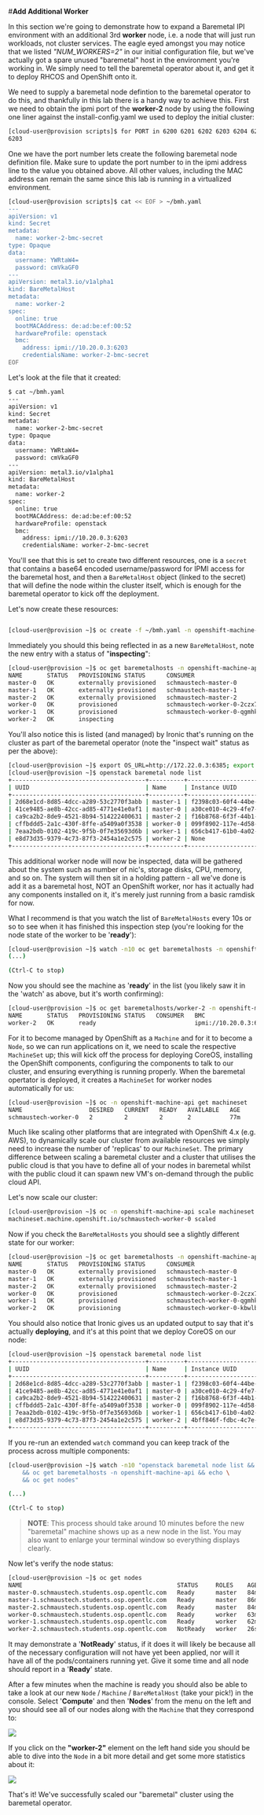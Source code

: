#**Add Additional Worker**

In this section we're going to demonstrate how to expand a Baremetal IPI environment with an additional 3rd **worker** node, i.e. a node that will just run workloads, not cluster services. The eagle eyed amongst you may notice that we listed _"NUM\_WORKERS=2"_ in our initial configuration file, but we've actually got a spare unused "baremetal" host in the environment you're working in. We simply need to tell the baremetal operator about it, and get it to deploy RHCOS and OpenShift onto it.

We need to supply a baremetal node defintion to the baremetal operator to do this, and thankfully in this lab there is a handy way to achieve this.  First we need to obtain the ipmi port of the **worker-2** node by using the following one liner against the install-config.yaml we used to deploy the initial cluster:

~~~bash
[cloud-user@provision scripts]$ for PORT in 6200 6201 6202 6203 6204 6205; do grep -q $PORT ~/scripts/install-config.yaml; if [ $? -eq 1 ]; then echo $PORT; fi; done
6203
~~~

One we have the port number lets create the following baremetal node definition file.  Make sure to update the port number to in the ipmi address line to the value you obtained above.  All other values, including the MAC address can remain the same since this lab is running in a virtualized environment.

~~~bash
[cloud-user@provision scripts]$ cat << EOF > ~/bmh.yaml
---
apiVersion: v1
kind: Secret
metadata:
  name: worker-2-bmc-secret
type: Opaque
data:
  username: YWRtaW4=
  password: cmVkaGF0
---
apiVersion: metal3.io/v1alpha1
kind: BareMetalHost
metadata:
  name: worker-2
spec:
  online: true
  bootMACAddress: de:ad:be:ef:00:52
  hardwareProfile: openstack
  bmc:
    address: ipmi://10.20.0.3:6203
    credentialsName: worker-2-bmc-secret
EOF
~~~

Let's look at the file that it created:

~~~bash
$ cat ~/bmh.yaml
---
apiVersion: v1
kind: Secret
metadata:
  name: worker-2-bmc-secret
type: Opaque
data:
  username: YWRtaW4=
  password: cmVkaGF0
---
apiVersion: metal3.io/v1alpha1
kind: BareMetalHost
metadata:
  name: worker-2
spec:
  online: true
  bootMACAddress: de:ad:be:ef:00:52
  hardwareProfile: openstack
  bmc:
    address: ipmi://10.20.0.3:6203
    credentialsName: worker-2-bmc-secret
~~~

You'll see that this is set to create two different resources, one is a `secret` that contains a base64 encoded username/password for IPMI access for the baremetal host, and then a `BareMetalHost` object (linked to the secret) that will define the node within the cluster itself, which is enough for the baremetal operator to kick off the deployment.

Let's now create these resources:

~~~bash

[cloud-user@provision ~]$ oc create -f ~/bmh.yaml -n openshift-machine-api

~~~

Immediately you should this being reflected in as a new `BareMetalHost`, note the new entry with a status of "**inspecting**":

~~~bash
[cloud-user@provision ~]$ oc get baremetalhosts -n openshift-machine-api
NAME       STATUS   PROVISIONING STATUS      CONSUMER                     BMC                     HARDWARE PROFILE   ONLINE   ERROR
master-0   OK       externally provisioned   schmaustech-master-0         ipmi://10.20.0.3:6202                      true     
master-1   OK       externally provisioned   schmaustech-master-1         ipmi://10.20.0.3:6201                      true     
master-2   OK       externally provisioned   schmaustech-master-2         ipmi://10.20.0.3:6205                      true     
worker-0   OK       provisioned              schmaustech-worker-0-2czx7   ipmi://10.20.0.3:6204   openstack          true     
worker-1   OK       provisioned              schmaustech-worker-0-qgmhk   ipmi://10.20.0.3:6200   openstack          true     
worker-2   OK       inspecting                                            ipmi://10.20.0.3:6203                      true  
~~~

You'll also notice this is listed (and managed) by Ironic that's running on the cluster as part of the baremetal operator (note the "inspect wait" status as per the above):

~~~bash
[cloud-user@provision ~]$ export OS_URL=http://172.22.0.3:6385; export OS_TOKEN=fake-token
[cloud-user@provision ~]$ openstack baremetal node list
+--------------------------------------+----------+--------------------------------------+-------------+--------------------+-------------+
| UUID                                 | Name     | Instance UUID                        | Power State | Provisioning State | Maintenance |
+--------------------------------------+----------+--------------------------------------+-------------+--------------------+-------------+
| 2d68e1cd-8d85-4dcc-a289-53c2770f3abb | master-1 | f2398c03-60f4-44be-84cb-d03d22509345 | power on    | active             | False       |
| 41ce9485-ae8b-42cc-ad85-4771e41e0af1 | master-0 | a30ce010-4c29-4fe7-9eb1-2b4f70f9b618 | power on    | active             | False       |
| ca9ca2b2-8de9-4521-8b94-514222400631 | master-2 | f16b8768-6f3f-44b1-8135-7b159984e44d | power on    | active             | False       |
| cffbddd5-2a1c-430f-8ffe-a5409a0f3538 | worker-0 | 099f8902-117e-4d58-8e67-7b8e700582e6 | power on    | active             | False       |
| 7eaa2bdb-0102-419c-9f5b-0f7e35693d6b | worker-1 | 656cb417-61b0-4a02-b4f5-393726536002 | power on    | active             | False       |
| e8d73d35-9379-4c73-87f3-2454a1e2c575 | worker-2 | None                                 | power on    | inspect wait       | False       |
+--------------------------------------+----------+--------------------------------------+-------------+--------------------+-------------+
~~~

This additional worker node will now be inspected, data will be gathered about the system such as number of nic's, storage disks, CPU, memory, and so on. The system will then sit in a holding pattern - all we've done is add it as a baremetal host, NOT an OpenShift worker, nor has it actually had any components installed on it, it's merely just running from a basic ramdisk for now.

What I recommend is that you watch the list of `BareMetalHosts` every 10s or so to see when it has finished this inspection step (you're looking for the node state of the worker to be '**ready**'):

~~~bash
[cloud-user@provision ~]$ watch -n10 oc get baremetalhosts -n openshift-machine-api
(...)

(Ctrl-C to stop)
~~~

Now you should see the machine as '**ready**' in the list (you likely saw it in the 'watch' as above, but it's worth confirming):

~~~bash
[cloud-user@provision ~]$ oc get baremetalhosts/worker-2 -n openshift-machine-api
NAME       STATUS   PROVISIONING STATUS   CONSUMER   BMC                     HARDWARE PROFILE   ONLINE   ERROR
worker-2   OK       ready                            ipmi://10.20.0.3:6203   openstack          true  
~~~

For it to become managed by OpenShift as a `Machine` and for it to become a `Node`, so we can run applications on it, we need to scale the respective `MachineSet` up; this will kick off the process for deploying CoreOS, installing the OpenShift components, configuring the components to talk to our cluster, and ensuring everything is running properly. When the baremetal opertator is deployed, it creates a `MachineSet` for worker nodes automatically for us:

~~~bash
[cloud-user@provision ~]$ oc -n openshift-machine-api get machineset
NAME                   DESIRED   CURRENT   READY   AVAILABLE   AGE
schmaustech-worker-0   2         2         2       2           77m
~~~

Much like scaling other platforms that are integrated with OpenShift 4.x (e.g. AWS), to dynamically scale our cluster from available resources we simply need to increase the number of 'replicas' to our `MachineSet`. The primary difference between scaling a baremetal cluster and a cluster that utilises the public cloud is that you have to define all of your nodes in baremetal whilst with the public cloud it can spawn new VM's on-demand through the public cloud API.

Let's now scale our cluster:

~~~bash
[cloud-user@provision ~]$ oc -n openshift-machine-api scale machineset schmaustech-worker-0 --replicas=3
machineset.machine.openshift.io/schmaustech-worker-0 scaled
~~~

Now if you check the `BareMetalHosts` you should see a slightly different state for our worker:

~~~bash
[cloud-user@provision ~]$ oc get baremetalhosts -n openshift-machine-api
NAME       STATUS   PROVISIONING STATUS      CONSUMER                     BMC                     HARDWARE PROFILE   ONLINE   ERROR
master-0   OK       externally provisioned   schmaustech-master-0         ipmi://10.20.0.3:6202                      true     
master-1   OK       externally provisioned   schmaustech-master-1         ipmi://10.20.0.3:6201                      true     
master-2   OK       externally provisioned   schmaustech-master-2         ipmi://10.20.0.3:6205                      true     
worker-0   OK       provisioned              schmaustech-worker-0-2czx7   ipmi://10.20.0.3:6204   openstack          true     
worker-1   OK       provisioned              schmaustech-worker-0-qgmhk   ipmi://10.20.0.3:6200   openstack          true     
worker-2   OK       provisioning             schmaustech-worker-0-kbwlb   ipmi://10.20.0.3:6203   openstack          true   
~~~

You should also notice that Ironic gives us an updated output to say that it's actually **deploying**, and it's at this point that we deploy CoreOS on our node:

~~~bash
[cloud-user@provision ~]$ openstack baremetal node list
+--------------------------------------+----------+--------------------------------------+-------------+--------------------+-------------+
| UUID                                 | Name     | Instance UUID                        | Power State | Provisioning State | Maintenance |
+--------------------------------------+----------+--------------------------------------+-------------+--------------------+-------------+
| 2d68e1cd-8d85-4dcc-a289-53c2770f3abb | master-1 | f2398c03-60f4-44be-84cb-d03d22509345 | power on    | active             | False       |
| 41ce9485-ae8b-42cc-ad85-4771e41e0af1 | master-0 | a30ce010-4c29-4fe7-9eb1-2b4f70f9b618 | power on    | active             | False       |
| ca9ca2b2-8de9-4521-8b94-514222400631 | master-2 | f16b8768-6f3f-44b1-8135-7b159984e44d | power on    | active             | False       |
| cffbddd5-2a1c-430f-8ffe-a5409a0f3538 | worker-0 | 099f8902-117e-4d58-8e67-7b8e700582e6 | power on    | active             | False       |
| 7eaa2bdb-0102-419c-9f5b-0f7e35693d6b | worker-1 | 656cb417-61b0-4a02-b4f5-393726536002 | power on    | active             | False       |
| e8d73d35-9379-4c73-87f3-2454a1e2c575 | worker-2 | 4bff846f-fdbc-4c7e-8ab4-75865e327a77 | power on    | deploying          | False       |
+--------------------------------------+----------+--------------------------------------+-------------+--------------------+-------------+
~~~

If you re-run an extended `watch` command you can keep track of the process across multiple components:

~~~bash
[cloud-user@provision ~]$ watch -n10 "openstack baremetal node list && echo \
	&& oc get baremetalhosts -n openshift-machine-api && echo \
	&& oc get nodes"

(...)

(Ctrl-C to stop)
~~~

> **NOTE**: This process should take around 10 minutes before the new "baremetal" machine shows up as a new node in the list. You may also want to enlarge your terminal window so everything displays clearly.

Now let's verify the node status:

~~~bash
[cloud-user@provision ~]$ oc get nodes
NAME                                            STATUS     ROLES    AGE   VERSION
master-0.schmaustech.students.osp.opentlc.com   Ready      master   84m   v1.18.3+2cf11e2
master-1.schmaustech.students.osp.opentlc.com   Ready      master   86m   v1.18.3+2cf11e2
master-2.schmaustech.students.osp.opentlc.com   Ready      master   84m   v1.18.3+2cf11e2
worker-0.schmaustech.students.osp.opentlc.com   Ready      worker   63m   v1.18.3+2cf11e2
worker-1.schmaustech.students.osp.opentlc.com   Ready      worker   62m   v1.18.3+2cf11e2
worker-2.schmaustech.students.osp.opentlc.com   NotReady   worker   26s   v1.18.3+2cf11e2
~~~

It may demonstrate a '**NotReady**' status, if it does it will likely be because all of the necessary configuration will not have yet been applied, nor will it have all of the pods/containers running yet. Give it some time and all node should report in a '**Ready**' state.

After a few minutes when the machine is ready you should also be able to take a look at our new `Node` / `Machine` / `BareMetalHost` (take your pick!) in the console. Select '**Compute**' and then '**Nodes**' from the menu on the left and you should see all of our nodes along with the `Machine` that they correspond to:

<img src="img/worker-console.png"/>

If you click on the **"worker-2"** element on the left hand side you should be able to dive into the `Node` in a bit more detail and get some more statistics about it:

<img src="img/worker-overview.png"/>

That's it! We've successfully scaled our "baremetal" cluster using the baremetal operator.
